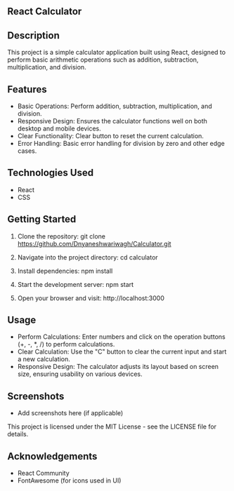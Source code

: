 ## React Calculator


## Description

This project is a simple calculator application built using React, designed to perform basic arithmetic operations such as addition, subtraction, multiplication, and division.

## Features

- Basic Operations: Perform addition, subtraction, multiplication, and division.
- Responsive Design: Ensures the calculator functions well on both desktop and mobile devices.
- Clear Functionality: Clear button to reset the current calculation.
- Error Handling: Basic error handling for division by zero and other edge cases.

## Technologies Used

- React
- CSS

## Getting Started

1. Clone the repository:
git clone https://github.com/Dnyaneshwariwagh/Calculator.git

2. Navigate into the project directory:
cd calculator

3. Install dependencies:
npm install

4. Start the development server:
npm start

5. Open your browser and visit:
http://localhost:3000

## Usage

- Perform Calculations: Enter numbers and click on the operation buttons (+, -, *, /) to perform calculations.
- Clear Calculation: Use the "C" button to clear the current input and start a new calculation.
- Responsive Design: The calculator adjusts its layout based on screen size, ensuring usability on various devices.

## Screenshots

- Add screenshots here (if applicable)



This project is licensed under the MIT License - see the LICENSE file for details.

## Acknowledgements

- React Community
- FontAwesome (for icons used in UI)
